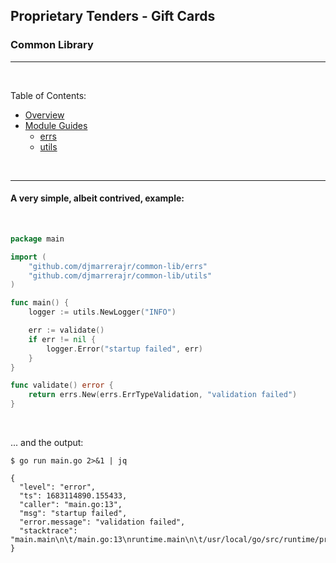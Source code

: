 ## Proprietary Tenders - Gift Cards
### Common Library
---
<br>

Table of Contents:

* [Overview]()
* [Module Guides](docs/README.md)
	* [errs](docs/errs/README.md)
	* [utils](docs/utils/README.md)



<br>

---

#### A very simple, albeit contrived, example:
<br>

```go
package main

import (
	"github.com/djmarrerajr/common-lib/errs"
	"github.com/djmarrerajr/common-lib/utils"
)

func main() {
	logger := utils.NewLogger("INFO")

	err := validate()
	if err != nil {
		logger.Error("startup failed", err)
	}
}

func validate() error {
	return errs.New(errs.ErrTypeValidation, "validation failed")
}
```

<br>

... and the output:
```shell
$ go run main.go 2>&1 | jq

{
  "level": "error",
  "ts": 1683114890.155433,
  "caller": "main.go:13",
  "msg": "startup failed",
  "error.message": "validation failed",
  "stacktrace": "main.main\n\t/main.go:13\nruntime.main\n\t/usr/local/go/src/runtime/proc.go:250"
}

```